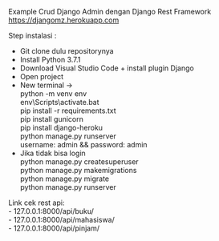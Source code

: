 Example Crud Django Admin dengan Django Rest Framework
<br />https://djangomz.herokuapp.com


Step instalasi :
- Git clone dulu repositorynya
- Install Python 3.7.1
- Download Visual Studio Code + install plugin Django
- Open project
- New terminal ->
<br/>python -m venv env
<br/>env\Scripts\activate.bat
<br/>pip install -r requirements.txt
<br/>pip install gunicorn
<br/>pip install django-heroku
<br/>python manage.py runserver
<br/>username: admin && password: admin
- Jika tidak bisa login
<br/>python manage.py createsuperuser
<br/>python manage.py makemigrations
<br/>python manage.py migrate
<br/>python manage.py runserver

Link cek rest api:
<br/>- 127.0.0.1:8000/api/buku/
<br/>- 127.0.0.1:8000/api/mahasiswa/
<br/>- 127.0.0.1:8000/api/pinjam/
